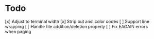 # Todo

[x] Adjust to terminal width
[x] Strip out ansi color codes
[ ] Support line wrapping
[ ] Handle file addition/deletion properly
[ ] Fix EAGAIN errors when paging
